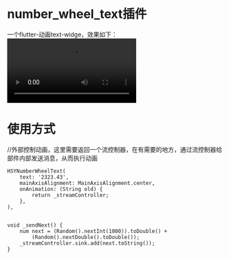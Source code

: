 # number_wheel_text插件
一个flutter-动画text-widge，效果如下：
![Watch the vide](https://user-images.githubusercontent.com/9814192/113866876-68b39480-97e0-11eb-95e6-09d672fbc564.mp4)

# 使用方式
//外部控制动画，这里需要返回一个流控制器，在有需要的地方，通过流控制器给部件内部发送消息，从而执行动画
```
HSYNumberWheelText(
    text: '2323.43',
    mainAxisAlignment: MainAxisAlignment.center,
    onAnimation: (String old) {
        return _streamController;
    },
),

```
``` 

void _sendNext() {
    num next = (Random().nextInt(1000)).toDouble() +
        (Random().nextDouble().toDouble());
    _streamController.sink.add(next.toString());
}


```
